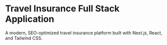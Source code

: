 # Travel Insurance Full Stack Application

A modern, SEO-optimized travel insurance platform built with Next.js, React, and Tailwind CSS.


